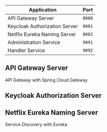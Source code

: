 | Application                   |  Port  |
|-------------------------------|:------:|
| API Gateway Server            | `8080` |
| Keycloak Authorization Server | `8081` |
| Netflix Eureka Naming Server  | `8082` |
| Administration Service        | `9091` |
| Handler Service               | `9092` |

## API Gateway Server
API Gateway with Spring Cloud Gateway

## Keycloak Authorization Server

## Netflix Eureka Naming Server
Service Discovery with Eureka
